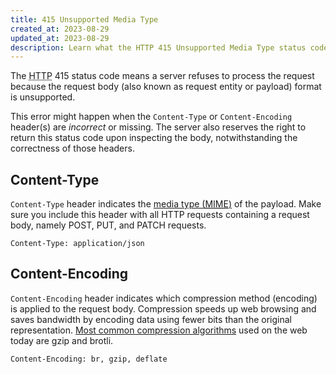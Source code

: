 ```yaml
---
title: 415 Unsupported Media Type
created_at: 2023-08-29
updated_at: 2023-08-29
description: Learn what the HTTP 415 Unsupported Media Type status code means, why this error happens, and how to resolve it.
---
```


The <abbr title="Hypertext Transfer Protocol">HTTP</abbr> 415 status code means a server refuses to process the request because the request body (also known as request entity or payload) format is unsupported.

This error might happen when the `Content-Type` or `Content-Encoding` header(s) are _incorrect_ or missing. The server also reserves the right to return this status code upon inspecting the body, notwithstanding the correctness of those headers.

## Content-Type

`Content-Type` header indicates the <a href="https://developer.mozilla.org/en-US/docs/Web/HTTP/Basics_of_HTTP/MIME_types/Common_types" target="_blank" rel="noopener">media type (<abbr title="Multipurpose Internet Mail Extensions">MIME</abbr>)</a> of the payload. Make sure you include this header with all HTTP requests containing a request body, namely POST, PUT, and PATCH requests.

    Content-Type: application/json

## Content-Encoding

`Content-Encoding` header indicates which compression method (encoding) is applied to the request body. Compression speeds up web browsing and saves bandwidth by encoding data using fewer bits than the original representation. <a href="https://almanac.httparchive.org/en/2021/compression#server-settings-for-http-compression" target="_blank" rel="noopener">Most common compression algorithms</a> used on the web today are gzip and brotli.

    Content-Encoding: br, gzip, deflate

